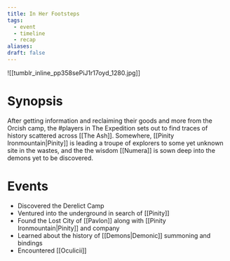 ```yaml
---
title: In Her Footsteps
tags:
  - event
  - timeline
  - recap
aliases: 
draft: false
---
```

![[tumblr_inline_pp358sePiJ1r17oyd_1280.jpg]]
# Synopsis
After getting information and reclaiming their goods and more from the Orcish camp, the #players in The Expedition sets out to find traces of history scattered across [[The Ash]]. Somewhere, [[Pinity Ironmountain|Pinity]] is leading a troupe of explorers to some yet unknown site in the wastes, and the the wisdom [[Numera]] is sown deep into the demons yet to be discovered.

# Events
* Discovered the Derelict Camp
* Ventured into the underground in search of [[Pinity]]
* Found the Lost City of [[Pavlon]] along with [[Pinity Ironmountain|Pinity]] and company
* Learned about the history of [[Demons|Demonic]] summoning and bindings
* Encountered [[Oculicii]]


<div class="ob-timelines"
	data-title="In Her Footsteps"
	data-description="The Expedition sets out in earnest from War Camp and Blackport in search of Pinity and more answers "
	data-start-date="223-04-33-00"
	data-era="NL">
</div>